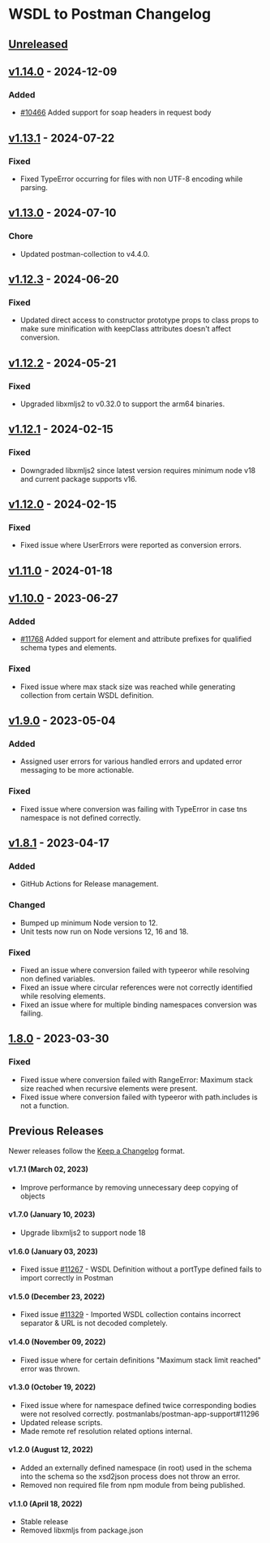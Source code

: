 # WSDL to Postman Changelog

## [Unreleased]

## [v1.14.0] - 2024-12-09

### Added

-   [#10466](https://github.com/postmanlabs/postman-app-support/issues/10466) Added support for soap headers in request body

## [v1.13.1] - 2024-07-22

### Fixed

-   Fixed TypeError occurring for files with non UTF-8 encoding while parsing.

## [v1.13.0] - 2024-07-10

### Chore

-   Updated postman-collection to v4.4.0.

## [v1.12.3] - 2024-06-20

### Fixed

-   Updated direct access to constructor prototype props to class props to make sure minification with keepClass attributes doesn't affect conversion.

## [v1.12.2] - 2024-05-21

### Fixed

-   Upgraded libxmljs2 to v0.32.0 to support the arm64 binaries.

## [v1.12.1] - 2024-02-15

### Fixed

-   Downgraded libxmljs2 since latest version requires minimum node v18 and current package supports v16.

## [v1.12.0] - 2024-02-15

### Fixed

-   Fixed issue where UserErrors were reported as conversion errors.

## [v1.11.0] - 2024-01-18

## [v1.10.0] - 2023-06-27

### Added

-   [#11768](https://github.com/postmanlabs/postman-app-support/issues/11768) Added support for element and attribute prefixes for qualified schema types and elements.

### Fixed

-   Fixed issue where max stack size was reached while generating collection from certain WSDL definition.

## [v1.9.0] - 2023-05-04

### Added

-   Assigned user errors for various handled errors and updated error messaging to be more actionable. 

### Fixed

-   Fixed issue where conversion was failing with TypeError in case tns namespace is not defined correctly. 

## [v1.8.1] - 2023-04-17

### Added

-   GitHub Actions for Release management.

### Changed

-   Bumped up minimum Node version to 12.
-   Unit tests now run on Node versions 12, 16 and 18.

### Fixed

-   Fixed an issue where conversion failed with typeeror while resolving non defined variables.
-   Fixed an issue where circular references were not correctly identified while resolving elements.
-   Fixed an issue where for multiple binding namespaces conversion was failing.

## [1.8.0] - 2023-03-30

### Fixed

-   Fixed issue where conversion failed with RangeError: Maximum stack size reached when recursive elements were present.
-   Fixed issue where conversion failed with typeeror with path.includes is not a function.

## Previous Releases

Newer releases follow the [Keep a Changelog](https://keepachangelog.com) format.

#### v1.7.1 (March 02, 2023)

-   Improve performance by removing unnecessary deep copying of objects

#### v1.7.0 (January 10, 2023)

-   Upgrade libxmljs2 to support node 18

#### v1.6.0 (January 03, 2023)

-   Fixed issue [#11267](https://github.com/postmanlabs/postman-app-support/issues/11267) - WSDL Definition without a portType defined fails to import correctly in Postman

#### v1.5.0 (December 23, 2022)

-   Fixed issue [#11329](https://github.com/postmanlabs/postman-app-support/issues/11329) - Imported WSDL collection contains incorrect separator & URL is not decoded completely.

#### v1.4.0 (November 09, 2022)

-   Fixed issue where for certain definitions "Maximum stack limit reached" error was thrown.

#### v1.3.0 (October 19, 2022)

-   Fixed issue where for namespace defined twice corresponding bodies were not resolved correctly. postmanlabs/postman-app-support#11296
-   Updated release scripts.
-   Made remote ref resolution related options internal.

#### v1.2.0 (August 12, 2022)

-   Added an externally defined namespace (in root) used in the schema into the schema so the xsd2json process does not throw an error.
-   Removed non required file from npm module from being published.

#### v1.1.0 (April 18, 2022)

-   Stable release
-   Removed libxmljs from package.json

[Unreleased]: https://github.com/postmanlabs/wsdl-to-postman/compare/v1.14.0...HEAD

[v1.14.0]: https://github.com/postmanlabs/wsdl-to-postman/compare/v1.13.1...v1.14.0

[v1.13.1]: https://github.com/postmanlabs/wsdl-to-postman/compare/v1.13.0...v1.13.1

[v1.13.0]: https://github.com/postmanlabs/wsdl-to-postman/compare/v1.12.3...v1.13.0

[v1.12.3]: https://github.com/postmanlabs/wsdl-to-postman/compare/v1.12.2...v1.12.3

[v1.12.2]: https://github.com/postmanlabs/wsdl-to-postman/compare/v1.12.1...v1.12.2

[v1.12.1]: https://github.com/postmanlabs/wsdl-to-postman/compare/v1.12.0...v1.12.1

[v1.12.0]: https://github.com/postmanlabs/wsdl-to-postman/compare/v1.11.0...v1.12.0

[v1.11.0]: https://github.com/postmanlabs/wsdl-to-postman/compare/v1.10.0...v1.11.0

[v1.10.0]: https://github.com/postmanlabs/wsdl-to-postman/compare/v1.9.0...v1.10.0

[v1.9.0]: https://github.com/postmanlabs/wsdl-to-postman/compare/v1.8.1...v1.9.0

[v1.8.1]: https://github.com/postmanlabs/wsdl-to-postman/compare/1.8.0...v1.8.1

[1.8.0]: https://github.com/postmanlabs/wsdl-to-postman/compare/v1.7.1...1.8.0
